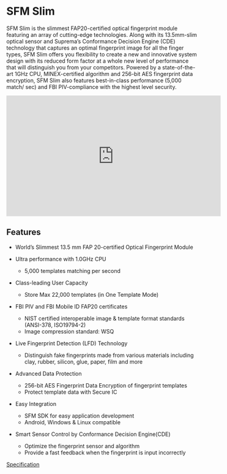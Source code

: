 # SFM Slim
SFM Slim is the slimmest FAP20-certified optical fingerprint module featuring an array of cutting-edge technologies.
Along with its 13.5mm-slim optical sensor and Suprema’s Conformance Decision Engine (CDE) technology that captures an optimal fingerprint image for all the finger types, SFM Slim offers you flexibility to create a new and innovative system design with its reduced form factor at a whole new level of performance that will distinguish you from your competitors.
Powered by a state-of-the-art 1GHz CPU, MINEX-certified algorithm and 256-bit AES fingerprint data encryption, SFM Slim also features best-in-class performance (5,000 match/ sec) and FBI PIV-compliance with the highest level security.

<iframe width="560" height="315" src="https://www.youtube.com/embed/7PMOzV-_T0k" frameborder="0" allow="accelerometer; autoplay; encrypted-media; gyroscope; picture-in-picture" allowfullscreen></iframe>

## Features
- World’s Slimmest 13.5 mm FAP 20-certified Optical Fingerprint Module
- Ultra performance with 1.0GHz CPU
  - 5,000 templates matching per second
  
- Class-leading User Capacity
  - Store Max 22,000 templates (in One Template Mode)
  
- FBI PIV and FBI Mobile ID FAP20 certificates
  - NIST certified interoperable image & template format standards (ANSI-378, ISO19794-2)
  - Image compression standard: WSQ
  
- Live Fingerprint Detection (LFD) Technology
  - Distinguish fake fingerprints made from various materials including clay, rubber, silicon, glue, paper, film and more
  
- Advanced Data Protection
  - 256-bit AES Fingerprint Data Encryption of fingerprint templates
  - Protect template data with Secure IC
  
- Easy Integration
  - SFM SDK for easy application development
  - Android, Windows & Linux compatible
  
- Smart Sensor Control by Conformance Decision Engine(CDE)
  - Optimize the fingerprint sensor and algorithm
  - Provide a fast feedback when the fingerprint is input incorrectly

[Specification](https://www.supremainc.com/embedded-modules/en/modules/sfm-slim.asp)
